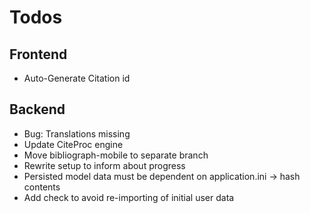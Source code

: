 Todos
=====

Frontend
--------
- Auto-Generate Citation id

Backend
-------
- Bug: Translations missing
- Update CiteProc engine
- Move bibliograph-mobile to separate branch
- Rewrite setup to inform about progress
- Persisted model data must be dependent on application.ini -> hash contents
- Add check to avoid re-importing of initial user data

